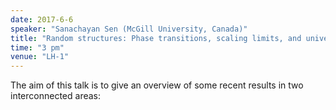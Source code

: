 ```yaml
---
date: 2017-6-6
speaker: "Sanachayan Sen (McGill University, Canada)"
title: "Random structures: Phase transitions, scaling limits, and universality"
time: "3 pm" 
venue: "LH-1"
---
```

The aim of this talk is to give an overview of some recent results in two interconnected areas:
